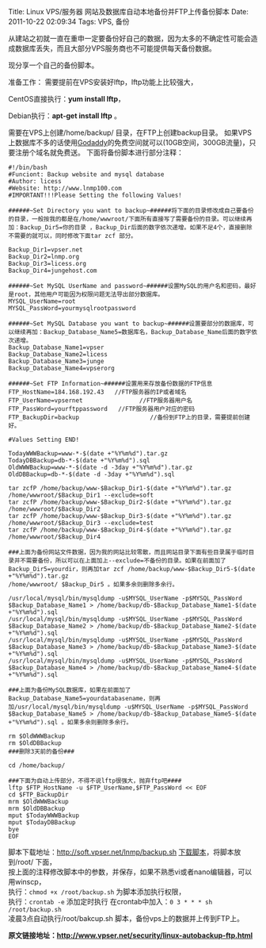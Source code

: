 Title: Linux VPS/服务器 网站及数据库自动本地备份并FTP上传备份脚本
Date: 2011-10-22 02:09:34
Tags: VPS, 备份


从建站之初就一直在重申一定要备份好自己的数据，因为太多的不确定性可能会造成数据库丢失，而且大部分VPS服务商也不可能提供每天备份数据。 

现分享一个自己的备份脚本。 

准备工作： 需要提前在VPS安装好lftp，lftp功能上比较强大，

CentOS直接执行：**yum install lftp**，

Debian执行：**apt-get install lftp** 。 

需要在VPS上创建/home/backup/ 目录，在FTP上创建backup目录。 如果VPS上数据库不多的话使用[Godaddy](http://www.godaddy.com)的免费空间就可以(10GB空间，300GB流量)，只要注册个域名就免费送。  下面将备份脚本进行部分注释：  
    
    
    #!/bin/bash
    #Funciont: Backup website and mysql database
    #Author: licess
    #Website: http://www.lnmp100.com
    #IMPORTANT!!!Please Setting the following Values!
    
    ######~Set Directory you want to backup~######将下面的目录修改成自己要备份的目录，一般按我的都是在/home/wwwroot/下面所有直接写了需要备份的目录。可以继续再加：Backup_Dir5=你的目录 ，Backup_Dir后面的数字依次递增。如果不足4个，直接删除不需要的就可以，同时修改下面tar zcf 部分。
    
    Backup_Dir1=vpser.net
    Backup_Dir2=lnmp.org
    Backup_Dir3=licess.org
    Backup_Dir4=jungehost.com
    
    ######~Set MySQL UserName and password~######设置MySQL的用户名和密码，最好是root，其他用户可能因为权限问题无法导出部分数据库。
    MYSQL_UserName=root
    MYSQL_PassWord=yourmysqlrootpassword
    
    ######~Set MySQL Database you want to backup~######设置要部分的数据库，可以继续再加：Backup_Database_Name5=数据库名，Backup_Database_Name后面的数字依次递增。
    Backup_Database_Name1=vpser
    Backup_Database_Name2=licess
    Backup_Database_Name3=junge
    Backup_Database_Name4=vpserorg
    
    ######~Set FTP Information~######设置用来存放备份数据的FTP信息
    FTP_HostName=184.168.192.43   //FTP服务器的IP或者域名
    FTP_UserName=vpsernet                //FTP服务器用户名
    FTP_PassWord=yourftppassword   //FTP服务器用户对应的密码
    FTP_BackupDir=backup                    //备份到FTP上的目录，需要提前创建好。
    
    #Values Setting END!
    
    TodayWWWBackup=www-*-$(date +"%Y%m%d").tar.gz
    TodayDBBackup=db-*-$(date +"%Y%m%d").sql
    OldWWWBackup=www-*-$(date -d -3day +"%Y%m%d").tar.gz
    OldDBBackup=db-*-$(date -d -3day +"%Y%m%d").sql
    
    tar zcfP /home/backup/www-$Backup_Dir1-$(date +"%Y%m%d").tar.gz /home/wwwroot/$Backup_Dir1 --exclude=soft
    tar zcfP /home/backup/www-$Backup_Dir2-$(date +"%Y%m%d").tar.gz /home/wwwroot/$Backup_Dir2
    tar zcfP /home/backup/www-$Backup_Dir3-$(date +"%Y%m%d").tar.gz /home/wwwroot/$Backup_Dir3 --exclude=test
    tar zcfP /home/backup/www-$Backup_Dir4-$(date +"%Y%m%d").tar.gz /home/wwwroot/$Backup_Dir4
    
    ###上面为备份网站文件数据，因为我的网站比较零散，而且网站目录下面有些目录属于临时目录并不需要备份，所以可以在上面加上--exclude=不备份的目录。如果在前面加了Backup_Dir5=yourdir，则再加tar zcf /home/backup/www-$Backup_Dir5-$(date +"%Y%m%d").tar.gz
    /home/wwwroot/ $Backup_Dir5 。如果多余则删除多余行。
    
    /usr/local/mysql/bin/mysqldump -u$MYSQL_UserName -p$MYSQL_PassWord $Backup_Database_Name1 > /home/backup/db-$Backup_Database_Name1-$(date +"%Y%m%d").sql
    /usr/local/mysql/bin/mysqldump -u$MYSQL_UserName -p$MYSQL_PassWord $Backup_Database_Name2 > /home/backup/db-$Backup_Database_Name2-$(date +"%Y%m%d").sql
    /usr/local/mysql/bin/mysqldump -u$MYSQL_UserName -p$MYSQL_PassWord $Backup_Database_Name3 > /home/backup/db-$Backup_Database_Name3-$(date +"%Y%m%d").sql
    /usr/local/mysql/bin/mysqldump -u$MYSQL_UserName -p$MYSQL_PassWord $Backup_Database_Name4 > /home/backup/db-$Backup_Database_Name4-$(date +"%Y%m%d").sql
    
    ###上面为备份MySQL数据库，如果在前面加了Backup_Database_Name5=yourdatabasename，则再加/usr/local/mysql/bin/mysqldump -u$MYSQL_UserName -p$MYSQL_PassWord $Backup_Database_Name5 > /home/backup/db-$Backup_Database_Name5-$(date +"%Y%m%d").sql 。如果多余则删除多余行。
    
    rm $OldWWWBackup
    rm $OldDBBackup
    ###删除3天前的备份###
    
    cd /home/backup/
    
    ###下面为自动上传部分，不得不说lftp很强大，抛弃ftp吧####
    lftp $FTP_HostName -u $FTP_UserName,$FTP_PassWord << EOF
    cd $FTP_BackupDir
    mrm $OldWWWBackup
    mrm $OldDBBackup
    mput $TodayWWWBackup
    mput $TodayDBBackup
    bye
    EOF

脚本下载地址：http://soft.vpser.net/lnmp/backup.sh [下载脚本](http://soft.vpser.net/lnmp/backup.sh)，将脚本放到/root/ 下面，  
按上面的注释修改脚本中的参数，并保存，如果不熟悉vi或者nano编辑器，可以用winscp，  
执行：`chmod +x /root/backup.sh` 为脚本添加执行权限，  
执行：`crontab -e` 添加定时执行 在crontab中加入：`0 3 * * * sh /root/backup.sh`   
凌晨3点自动执行/root/bakcup.sh 脚本，备份vps上的数据并上传到FTP上。 

**原文链接地址：<http://www.vpser.net/security/linux-autobackup-ftp.html>**